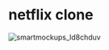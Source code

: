 # netflix clone

![smartmockups_ld8chduv](https://user-images.githubusercontent.com/95513071/213972079-c55e3fc8-bfab-44ca-bdee-a7085dceeee4.png)
